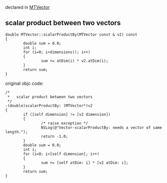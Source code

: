 
declared in [MTVector](MTVector.hpp.md)

##   scalar product between two vectors

~~~ { .cpp }
double MTVector::scalarProductBy(MTVector const & v2) const
{
        double sum = 0.0;
        int i;
        for (i=0; i<dimensions(); i++)
        {
                sum += atDim(i) * v2.atDim(i);
        }
        return sum;
}
~~~


original objc code:

~~~ { .ObjectiveC }
/*
 *   scalar product between two vectors
 */
-(double)scalarProductBy: (MTVector*)v2
{
        if ([self dimension] != [v2 dimension])
        {
                /* raise exception */
                NSLog(@"Vector-scalarProductBy: needs a vector of same length.");
                return -1.0;
        }
        double sum = 0.0;
        int i;
        for (i=0; i<[self dimension]; i++)
        {
                sum += [self atDim: i] * [v2 atDim: i];
        }
        return sum;
}

~~~
